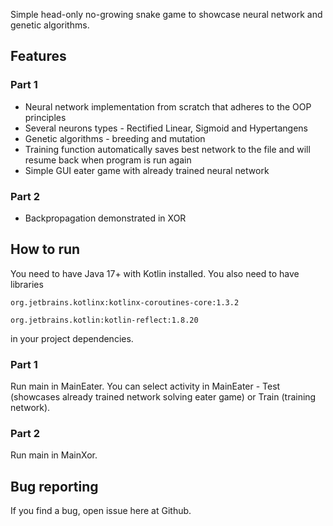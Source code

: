 Simple head-only no-growing snake game to showcase neural network and genetic algorithms.

## Features

### Part 1

- Neural network implementation from scratch that adheres to the OOP principles
- Several neurons types - Rectified Linear, Sigmoid and Hypertangens
- Genetic algorithms - breeding and mutation
- Training function automatically saves best network to the file and will resume back when program is run again
- Simple GUI eater game with already trained neural network

### Part 2

- Backpropagation demonstrated in XOR

## How to run

You need to have Java 17+ with Kotlin installed.
You also need to have libraries

`org.jetbrains.kotlinx:kotlinx-coroutines-core:1.3.2`

`org.jetbrains.kotlin:kotlin-reflect:1.8.20`

in your project dependencies.

### Part 1

Run main in MainEater. You can select activity in MainEater -
Test (showcases already trained network solving eater game) or Train (training network).

### Part 2

Run main in MainXor.

## Bug reporting

If you find a bug, open issue here at Github.